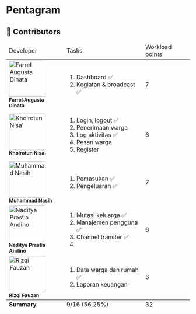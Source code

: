 # Pentagram

## 👥 Contributors

<table>
  <thead>
    <tr>
      <td>Developer</td>
      <td>Tasks</td>
      <td>Workload points</td>
    </tr>
  </thead>
  <tbody>
    <tr>
      <td>
        <a href="https://github.com/FarrelAD">
          <img src="https://avatars.githubusercontent.com/u/140877757?v=4?s=100" width="100px" alt="Farrel Augusta Dinata"/><br />
          <sub><b>Farrel Augusta Dinata</b></sub>
        </a>
      </td>
      <td>
        <ol>
          <li>Dashboard ✅</li>
          <li>Kegiatan & broadcast ✅</li>
        </ol>
      </td>
      <td>7</td>
    </tr>
    <tr>
      <td>
        <a href="https://github.com/KhoirotunNisa25">
          <img src="https://avatars.githubusercontent.com/u/99317114?v=4?s=100" width="100px" alt="Khoirotun Nisa'"/><br />
          <sub><b>Khoirotun Nisa'</b></sub>
        </a>
      </td>
      <td>
        <ol>
          <li>Login, logout ✅</li>
          <li>Penerimaan warga </li>
          <li>Log aktivitas ✅</li>
          <li>Pesan warga</li>
          <li>Register</li>
        </ol>
      </td>
      <td>6</td>
    </tr>
    <tr>
      <td>
        <a href="https://github.com/muhnasih">
          <img src="https://avatars.githubusercontent.com/u/144122240?v=4?s=100" width="100px" alt="Muhammad Nasih"/><br />
          <sub><b>Muhammad Nasih</b></sub>
        </a>
      </td>
      <td>
        <ol>
          <li>Pemasukan ✅</li>
          <li>Pengeluaran ✅ </li>
        </ol>
      </td>
      <td>7</td>
    </tr>
    <tr>
      <td>
        <a href="https://github.com/Naditya206">
          <img src="https://avatars.githubusercontent.com/u/70993761?v=4?s=100" width="100px" alt="Naditya Prastia Andino"/><br />
          <sub><b>Naditya Prastia Andino</b></sub>
        </a>
      </td>
      <td>
        <ol>
          <li>Mutasi keluarga ✅</li>
          <li>Manajemen pengguna ✅ </li>
          <li>Channel transfer ✅<li>
        </ol>
      </td>
      <td>6</td>
    </tr>
    <tr>
      <td>
        <a href="https://github.com/Ruphasa">
          <img src="https://avatars.githubusercontent.com/u/143374926?v=4?s=100" width="100px" alt="Rizqi Fauzan"/><br />
          <sub><b>Rizqi Fauzan</b></sub>
        </a>
      </td>
      <td>
        <ol>
          <li>Data warga dan rumah ✅</li>
          <li>Laporan keuangan</li>
        </ol>
      </td>
      <td>6</td>
    </tr>
  </tbody>

  <tfoot>
    <tr>
      <td><b>Summary</b></td>
      <td>9/16 (56.25%)</td>
      <td>32</td>
    </tr>
  </tfoot>
</table>

